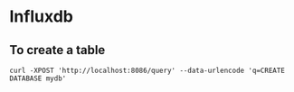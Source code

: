# Influxdb

## To create a table

```
curl -XPOST 'http://localhost:8086/query' --data-urlencode 'q=CREATE DATABASE mydb'
```